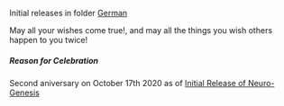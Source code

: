 Initial releases in folder [German](German)

May all your wishes come true!, and 
may all the things you wish others happen to you twice!

##### Reason for Celebration

Second aniversary on October 17th 2020 as of [Initial Release of Neuro-Genesis](https://github.com/Zoltan-X/Neuro-Genesis/commit/85f53512a42fa31133d456aadec28c52364028f8)
